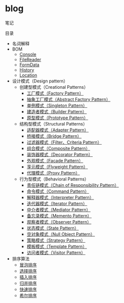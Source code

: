 # blog

笔记

目录

* 名词解释
* BOM
  * [Console](https://github.com/whosMeya/blog/blob/master/notes/JavaScript/BOM/Console.md)
  * [FileReader](https://github.com/whosMeya/blog/blob/master/notes/JavaScript/BOM/FileReader.md)
  * [FormData](https://github.com/whosMeya/blog/blob/master/notes/JavaScript/BOM/FormData.md)
  * [History](https://github.com/whosMeya/blog/blob/master/notes/JavaScript/BOM/History.md)
  * [Location](https://github.com/whosMeya/blog/blob/master/notes/JavaScript/BOM/Location.md)
* 设计模式（Design pattern）
  * 创建型模式（Creational Patterns）
    * [工厂模式（Factory Pattern）](https://github.com/whosMeya/blog/blob/master/design-pattern/singleton-pattern.md)
    * [抽象工厂模式（Abstract Factory Pattern）]()
    * [单例模式（Singleton Pattern）]()
    * [建造者模式（Builder Pattern）]()
    * [原型模式（Prototype Pattern）]()
  * 结构型模式（Structural Patterns）
    * [适配器模式（Adapter Pattern）]()
    * [桥接模式（Bridge Pattern）]()
    * [过滤器模式（Filter、Criteria Pattern）]()
    * [组合模式（Composite Pattern）]()
    * [装饰器模式（Decorator Pattern）]()
    * [外观模式（Facade Pattern）]()
    * [享元模式（Flyweight Pattern）]()
    * [代理模式（Proxy Pattern）]()
  * 行为型模式（Behavioral Patterns）
    * [责任链模式（Chain of Responsibility Pattern）]()
    * [命令模式（Command Pattern）]()
    * [解释器模式（Interpreter Pattern）]()
    * [迭代器模式（Iterator Pattern）]()
    * [中介者模式（Mediator Pattern）]()
    * [备忘录模式（Memento Pattern）]()
    * [观察者模式（Observer Pattern）](https://github.com/whosMeya/blog/blob/master/design-pattern/observer-pattern.md)
    * [状态模式（State Pattern）]()
    * [空对象模式（Null Object Pattern）]()
    * [策略模式（Strategy Pattern）]()
    * [模板模式（Template Pattern）]()
    * [访问者模式（Visitor Pattern）]()
* 排序算法
  * [冒泡排序](https://github.com/whosMeya/blog/blob/master/algorithm/排序算法/冒泡排序.md)
  * [选择排序](https://github.com/whosMeya/blog/blob/master/algorithm/排序算法/选择排序.md)
  * [插入排序](https://github.com/whosMeya/blog/blob/master/algorithm/排序算法/插入排序.md)
  * [归并排序](https://github.com/whosMeya/blog/blob/master/algorithm/排序算法/归并排序.md)
  * [快速排序](https://github.com/whosMeya/blog/blob/master/algorithm/排序算法/快速排序.md)
  * [希尔排序](https://github.com/whosMeya/blog/blob/master/algorithm/排序算法/希尔排序.md)
